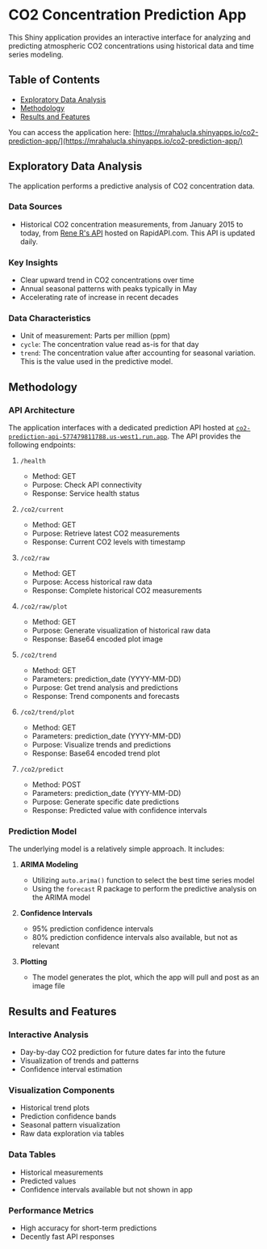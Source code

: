 # CO2 Concentration Prediction App

This Shiny application provides an interactive interface for analyzing and predicting atmospheric CO2 concentrations using historical data and time series modeling.

## Table of Contents
- [Exploratory Data Analysis](#exploratory-data-analysis)
- [Methodology](#methodology)
- [Results and Features](#results-and-features)

You can access the application here: [https://mrahalucla.shinyapps.io/co2-prediction-app/](https://mrahalucla.shinyapps.io/co2-prediction-app/)

## Exploratory Data Analysis

The application performs a predictive analysis of CO2 concentration data.

### Data Sources
- Historical CO2 concentration measurements, from January 2015 to today, from [Rene R's API](https://rapidapi.com/rene-mdd/api/daily-atmosphere-carbon-dioxide-concentration) hosted on RapidAPI.com. This API is updated daily.

### Key Insights
- Clear upward trend in CO2 concentrations over time
- Annual seasonal patterns with peaks typically in May
- Accelerating rate of increase in recent decades

### Data Characteristics
- Unit of measurement: Parts per million (ppm)
- `cycle`: The concentration value read as-is for that day
- `trend`: The concentration value after accounting for seasonal variation. This is the value used in the predictive model.

## Methodology

### API Architecture

The application interfaces with a dedicated prediction API hosted at [`co2-prediction-api-577479811788.us-west1.run.app`](https://co2-prediction-api-577479811788.us-west1.run.app). The API provides the following endpoints:

1. `/health`
   - Method: GET
   - Purpose: Check API connectivity
   - Response: Service health status

2. `/co2/current`
   - Method: GET
   - Purpose: Retrieve latest CO2 measurements
   - Response: Current CO2 levels with timestamp

3. `/co2/raw`
   - Method: GET
   - Purpose: Access historical raw data
   - Response: Complete historical CO2 measurements

4. `/co2/raw/plot`
   - Method: GET
   - Purpose: Generate visualization of historical raw data
   - Response: Base64 encoded plot image

5. `/co2/trend`
   - Method: GET
   - Parameters: prediction_date (YYYY-MM-DD)
   - Purpose: Get trend analysis and predictions
   - Response: Trend components and forecasts

6. `/co2/trend/plot`
   - Method: GET
   - Parameters: prediction_date (YYYY-MM-DD)
   - Purpose: Visualize trends and predictions
   - Response: Base64 encoded trend plot

7. `/co2/predict`
   - Method: POST
   - Parameters: prediction_date (YYYY-MM-DD)
   - Purpose: Generate specific date predictions
   - Response: Predicted value with confidence intervals

### Prediction Model

The underlying model is a relatively simple approach. It includes:

1. **ARIMA Modeling**
   - Utilizing `auto.arima()` function to select the best time series model
   - Using the `forecast` R package to perform the predictive analysis on the ARIMA model 

2. **Confidence Intervals**
   - 95% prediction confidence intervals
   - 80% prediction confidence intervals also available, but not as relevant

3. **Plotting**
   - The model generates the plot, which the app will pull and post as an image file

## Results and Features

### Interactive Analysis
- Day-by-day CO2 prediction for future dates far into the future
- Visualization of trends and patterns
- Confidence interval estimation

### Visualization Components
- Historical trend plots
- Prediction confidence bands
- Seasonal pattern visualization
- Raw data exploration via tables

### Data Tables
- Historical measurements
- Predicted values
- Confidence intervals available but not shown in app

### Performance Metrics
- High accuracy for short-term predictions
- Decently fast API responses